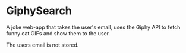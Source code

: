 # GiphySearch

A joke web-app that takes the user's email, uses the Giphy API to fetch funny cat GIFs and show them to the user.

The users email is not stored.
